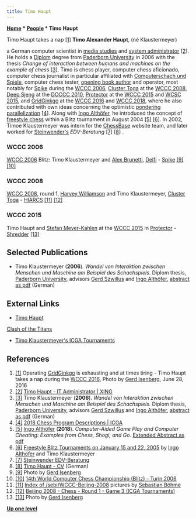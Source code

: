 ```yaml
---
title: Timo Haupt
---
```

**[Home](Home "Home") \* [People](People "People") \* Timo Haupt**



 [](File:TimoHaupts2016.JPG) Timo Haupt takes a nap <a id="cite-note-1" href="#cite-ref-1">[1]</a> 
**Timo Alexander Haupt**, (né Klaustermeyer)  

a German computer scientist in [media studies](https://en.wikipedia.org/wiki/Media_studies) and [system administrator](https://en.wikipedia.org/wiki/System_administrator) <a id="cite-note-2" href="#cite-ref-2">[2]</a>. He holds a [Diplom](https://en.wikipedia.org/wiki/Diplom) degree from [Paderborn University](Paderborn_University "Paderborn University") in 2006 with the thesis *Change of interaction between humans and machines on the example of chess* <a id="cite-note-3" href="#cite-ref-3">[3]</a>. 
Timo is chess player, computer chess aficionado, computer chess journalist in particular affiliated with [Computerschach und Spiele](Computerschach_und_Spiele "Computerschach und Spiele"), 
computer chess tester, [opening book author](Category:Opening_Book_Author "Category:Opening Book Author") and operator, most notably for [Spike](Spike "Spike") during the [WCCC 2006](WCCC_2006 "WCCC 2006"), [Cluster Toga](Cluster_Toga "Cluster Toga") at the [WCCC 2008](WCCC_2008 "WCCC 2008"), [Deep Sjeng](Deep_Sjeng "Deep Sjeng") at the [DOCCC 2010](DOCCC_2010 "DOCCC 2010"), [Protector](Protector "Protector") at the [WCCC 2015](WCCC_2015 "WCCC 2015") and [WCSC 2015](WCSC_2015 "WCSC 2015"), and [GridGinkgo](GridGinkgo "GridGinkgo") at the [WCCC 2016](WCCC_2016 "WCCC 2016") and [WCCC 2018](WCCC_2018 "WCCC 2018"), where he also contributed with own ideas concerning the optimistic [pondering](Pondering "Pondering") [parallelization](Parallel_Search "Parallel Search") <a id="cite-note-4" href="#cite-ref-4">[4]</a>.
Along with [Ingo Althöfer](Ingo_Alth%C3%B6fer "Ingo Althöfer"), he introduced the concept of [freestyle chess](https://en.wikipedia.org/wiki/Advanced_Chess) within a Blitz tournament in August 2004 <a id="cite-note-5" href="#cite-ref-5">[5]</a> <a id="cite-note-6" href="#cite-ref-6">[6]</a>.
In 2002, Timoe Klaustermeyer was intern for the [ChessBase](ChessBase "ChessBase") website team, and later worked for [Steinwender's](Dieter_Steinwender "Dieter Steinwender") *EDV-Beratung* <a id="cite-note-7" href="#cite-ref-7">[7]</a> <a id="cite-note-8" href="#cite-ref-8">[8]</a> . 



### WCCC 2006


 [](File:TimoAlexWCCC2006.JPG) 
[WCCC 2006](WCCC_2006 "WCCC 2006") Blitz: Timo Klaustermeyer and [Alex Brunetti](Alex_Brunetti "Alex Brunetti"), [Delfi](Delfi "Delfi") - [Spike](Spike "Spike") <a id="cite-note-9" href="#cite-ref-9">[9]</a> <a id="cite-note-10" href="#cite-ref-10">[10]</a>



### WCCC 2008


 [](http://www.czyzewski.org/sebi/WCCC-Beijing-2008/) 
[WCCC 2008](WCCC_2008 "WCCC 2008"), round 1, [Harvey Williamson](Harvey_Williamson "Harvey Williamson") and Timo Klaustermeyer, [Cluster Toga](Cluster_Toga "Cluster Toga") - [HIARCS](HIARCS "HIARCS") <a id="cite-note-11" href="#cite-ref-11">[11]</a> <a id="cite-note-12" href="#cite-ref-12">[12]</a>



### WCCC 2015


 [](File:ProtectorShredderWCCC2015.JPG) 
Timo Haupt and [Stefan Meyer-Kahlen](Stefan_Meyer-Kahlen "Stefan Meyer-Kahlen") at the [WCCC 2015](WCCC_2015 "WCCC 2015") in [Protector](Protector "Protector") - [Shredder](Shredder "Shredder") <a id="cite-note-13" href="#cite-ref-13">[13]</a>



## Selected Publications


* Timo Klaustermeyer (**2006**). *Wandel von Interaktion zwischen Menschen und Maschine am Beispiel des Schachspiels*. Diplom thesis, [Paderborn University](Paderborn_University "Paderborn University"), advisors [Gerd Szwillus](https://dblp.uni-trier.de/pers/hd/s/Szwillus:Gerd) and [Ingo Althöfer](Ingo_Alth%C3%B6fer "Ingo Althöfer"), [abstract as pdf](http://www.team-oh.de/files/Abstract%20Diplomarbeit.pdf) (German)


## External Links


* [Timo Haupt](http://www.team-oh.de/)


 [Clash of the Titans](http://www.team-oh.de/Computerschach/Clash.htm)
* [Timo Klaustermeyer's ICGA Tournaments](https://www.game-ai-forum.org/icga-tournaments/person.php?id=593)


## References


1. <a id="cite-ref-1" href="#cite-note-1">[1]</a> Operating [GridGinkgo](GridGinkgo "GridGinkgo") is exhausting and at times tiring - Timo Haupt takes a nap during the [WCCC 2016](WCCC_2016 "WCCC 2016"), Photo by [Gerd Isenberg](Gerd_Isenberg "Gerd Isenberg"), ‎June 28, ‎2016
2. <a id="cite-ref-2" href="#cite-note-2">[2]</a> [Timo Haupt - IT Administrator | XING](https://www.xing.com/profile/Timo_Haupt3)
3. <a id="cite-ref-3" href="#cite-note-3">[3]</a> Timo Klaustermeyer (**2006**). *Wandel von Interaktion zwischen Menschen und Maschine am Beispiel des Schachspiels*. Diplom thesis, [Paderborn University](Paderborn_University "Paderborn University"), advisors [Gerd Szwillus](https://dblp.uni-trier.de/pers/hd/s/Szwillus:Gerd) and [Ingo Althöfer](Ingo_Alth%C3%B6fer "Ingo Althöfer"), [abstract as pdf](http://www.team-oh.de/files/Abstract%20Diplomarbeit.pdf) (German)
4. <a id="cite-ref-4" href="#cite-note-4">[4]</a> [2018 Chess Program Descriptions | ICGA](https://icga.org/?page_id=2429)
5. <a id="cite-ref-5" href="#cite-note-5">[5]</a> [Ingo Althöfer](Ingo_Alth%C3%B6fer "Ingo Althöfer") (**2018**). *Computer-Aided Game Play and Computer Cheating: Examples from Chess, Shogi, and Go*. [Extended Abstract as pdf](https://www.uni-trier.de/fileadmin/fb4/prof/BWL/FIN/Veranstaltungen/pisa-althofer-12.pdf)
6. <a id="cite-ref-6" href="#cite-note-6">[6]</a> [Freestyle Blitz Tournaments on January 15 and 22, 2005](http://www.team-oh.de/FreestyleBlitz/Rules.htm) by [Ingo Althöfer](Ingo_Alth%C3%B6fer "Ingo Althöfer") and Timo Klaustermeyer
7. <a id="cite-ref-7" href="#cite-note-7">[7]</a> [Steinwender EDV-Beratung](http://www.steinwender.de/cms/front_content.php)
8. <a id="cite-ref-8" href="#cite-note-8">[8]</a> [Timo Haupt - CV](http://www.team-oh.de/Lebenslauf.htm) (German)
9. <a id="cite-ref-9" href="#cite-note-9">[9]</a> Photo by [Gerd Isenberg](Gerd_Isenberg "Gerd Isenberg")
10. <a id="cite-ref-10" href="#cite-note-10">[10]</a> [14th World Computer Chess Championship (Blitz) - Turin 2006](https://www.game-ai-forum.org/icga-tournaments/tournament.php?id=17)
11. <a id="cite-ref-11" href="#cite-note-11">[11]</a> [Index of /sebi/WCCC-Beijing-2008](http://www.czyzewski.org/sebi/WCCC-Beijing-2008/) pictures by [Sebastian Böhme](Sebastian_B%C3%B6hme "Sebastian Böhme")
12. <a id="cite-ref-12" href="#cite-note-12">[12]</a> [Beijing 2008 - Chess - Round 1 - Game 3 (ICGA Tournaments)](https://www.game-ai-forum.org/icga-tournaments/round.php?tournament=178&round=1&id=3)
13. <a id="cite-ref-13" href="#cite-note-13">[13]</a> Photo by [Gerd Isenberg](Gerd_Isenberg "Gerd Isenberg")

**[Up one level](People "People")**







 
